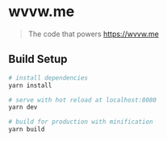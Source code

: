 # wvvw.me

> The code that powers https://wvvw.me

## Build Setup

``` bash
# install dependencies
yarn install

# serve with hot reload at localhost:8080
yarn dev

# build for production with minification
yarn build
